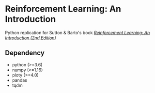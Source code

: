 # Reinforcement Learning: An Introduction

Python replication for Sutton & Barto's book [*Reinforcement Learning: An Introduction (2nd Edition)*](http://incompleteideas.net/book/the-book-2nd.html)

## Dependency

- python (>=3.6)
- numpy (>=1.16)
- ploty (>=4.0)
- pandas
- tqdm


